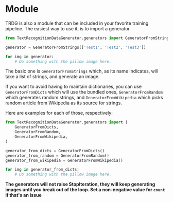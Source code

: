 # Module

TRDG is also a module that can be included in your favorite training pipeline. The easiest way to use it, is to import a generator.

```py
from TextRecognitionDataGenerator.generators import GeneratorFromStrings

generator = GeneratorFromStrings(['Test1', 'Test2', 'Test3'])

for img in generator:
    # Do something with the pillow image here.
```

The basic one is `GeneratorFromStrings` which, as its name indicates, will take a list of strings, and generate an image.

If you want to avoid having to maintain dictionaries, you can use `GeneratorFromDicts` which will use the bundled ones, `GeneratorFromRandom` which generates random strings, and `GeneratorFromWikipedia` which picks random article from Wikipedia as its source for strings.

Here are examples for each of those, respectively:

```py
from TextRecognitionDataGenerator.generators import (
    GeneratorFromDicts,
    GeneratorFromRandom,
    GeneratorFromWikipedia,
)

generator_from_dicts = GeneratorFromDicts()
generator_from_random = GeneratorFromRandom()
generator_from_wikipedia = GeneratorFromWikipedia()

for img in generator_from_dicts:
    # Do something with the pillow image here.
```

**The generators will not raise StopIteration, they will keep generating images until you break out of the loop. Set a non-negative value for `count` if that's an issue**